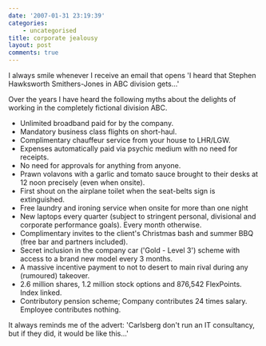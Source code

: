 ```yaml
---
date: '2007-01-31 23:19:39'
categories:
    - uncategorised
title: corporate jealousy
layout: post
comments: true
---
```

I always smile whenever I receive an email that opens 'I heard that
Stephen Hawksworth Smithers-Jones in ABC division gets...'

Over the years I have heard the following myths about the delights of
working in the completely fictional division ABC.

-   Unlimited broadband paid for by the company.
-   Mandatory business class flights on short-haul.
-   Complimentary chauffeur service from your house to LHR/LGW.
-   Expenses automatically paid via psychic medium with no need for
    receipts.
-   No need for approvals for anything from anyone.
-   Prawn volavons with a garlic and tomato sauce brought to their desks
    at 12 noon precisely (even when onsite).
-   First shout on the airplane toilet when the seat-belts sign is
    extinguished.
-   Free laundry and ironing service when onsite for more than one night
-   New laptops every quarter (subject to stringent personal, divisional
    and corporate performance goals). Every month otherwise.
-   Complimentary invites to the client's Christmas bash and summer BBQ
    (free bar and partners included).
-   Secret inclusion in the company car ('Gold - Level 3') scheme with
    access to a brand new model every 3 months.
-   A massive incentive payment to not to desert to main rival during
    any (rumoured) takeover.
-   2.6 million shares, 1.2 million stock options and 876,542
    FlexPoints. Index linked.
-   Contributory pension scheme; Company contributes 24 times salary.
    Employee contributes nothing.

It always reminds me of the advert: 'Carlsberg don't run an IT
consultancy, but if they did, it would be like this...'
